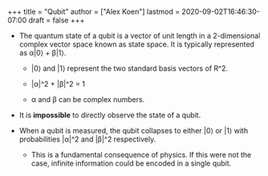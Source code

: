 +++
title = "Qubit"
author = ["Alex Koen"]
lastmod = 2020-09-02T16:46:30-07:00
draft = false
+++

-   The quantum state of a qubit is a vector of unit length in a 2-dimensional complex vector space known as state space. It is typically represented as &alpha;|0&rang; + &beta;|1&rang;.
    -   |0&rang; and |1&rang; represent the two standard basis vectors of R^2.

    -   |&alpha;|^2 + |&beta;|^2 = 1

    -   &alpha; and &beta; can be complex numbers.

-   It is **impossible** to directly observe the state of a qubit.

-   When a qubit is measured, the qubit collapses to either |0&rang; or |1&rang; with probabilities |&alpha;|^2 and |&beta;|^2 respectively.
    -   This is a fundamental consequence of physics. If this were not the case, infinite information could be encoded in a single qubit.
